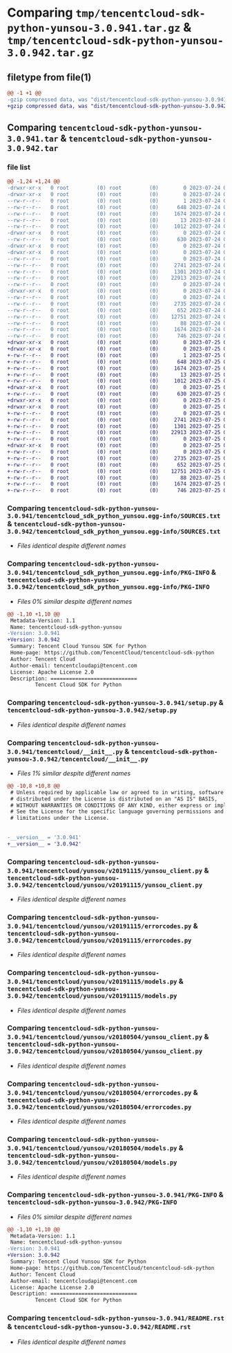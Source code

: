 # Comparing `tmp/tencentcloud-sdk-python-yunsou-3.0.941.tar.gz` & `tmp/tencentcloud-sdk-python-yunsou-3.0.942.tar.gz`

## filetype from file(1)

```diff
@@ -1 +1 @@
-gzip compressed data, was "dist/tencentcloud-sdk-python-yunsou-3.0.941.tar", last modified: Mon Jul 24 00:48:52 2023, max compression
+gzip compressed data, was "dist/tencentcloud-sdk-python-yunsou-3.0.942.tar", last modified: Tue Jul 25 04:30:33 2023, max compression
```

## Comparing `tencentcloud-sdk-python-yunsou-3.0.941.tar` & `tencentcloud-sdk-python-yunsou-3.0.942.tar`

### file list

```diff
@@ -1,24 +1,24 @@
-drwxr-xr-x   0 root         (0) root         (0)        0 2023-07-24 00:48:52.000000 tencentcloud-sdk-python-yunsou-3.0.941/
-drwxr-xr-x   0 root         (0) root         (0)        0 2023-07-24 00:48:52.000000 tencentcloud-sdk-python-yunsou-3.0.941/tencentcloud_sdk_python_yunsou.egg-info/
--rw-r--r--   0 root         (0) root         (0)        1 2023-07-24 00:48:52.000000 tencentcloud-sdk-python-yunsou-3.0.941/tencentcloud_sdk_python_yunsou.egg-info/dependency_links.txt
--rw-r--r--   0 root         (0) root         (0)      648 2023-07-24 00:48:52.000000 tencentcloud-sdk-python-yunsou-3.0.941/tencentcloud_sdk_python_yunsou.egg-info/SOURCES.txt
--rw-r--r--   0 root         (0) root         (0)     1674 2023-07-24 00:48:52.000000 tencentcloud-sdk-python-yunsou-3.0.941/tencentcloud_sdk_python_yunsou.egg-info/PKG-INFO
--rw-r--r--   0 root         (0) root         (0)       13 2023-07-24 00:48:52.000000 tencentcloud-sdk-python-yunsou-3.0.941/tencentcloud_sdk_python_yunsou.egg-info/top_level.txt
--rw-r--r--   0 root         (0) root         (0)     1012 2023-07-24 00:48:52.000000 tencentcloud-sdk-python-yunsou-3.0.941/setup.py
-drwxr-xr-x   0 root         (0) root         (0)        0 2023-07-24 00:48:52.000000 tencentcloud-sdk-python-yunsou-3.0.941/tencentcloud/
--rw-r--r--   0 root         (0) root         (0)      630 2023-07-24 00:48:52.000000 tencentcloud-sdk-python-yunsou-3.0.941/tencentcloud/__init__.py
-drwxr-xr-x   0 root         (0) root         (0)        0 2023-07-24 00:48:52.000000 tencentcloud-sdk-python-yunsou-3.0.941/tencentcloud/yunsou/
-drwxr-xr-x   0 root         (0) root         (0)        0 2023-07-24 00:48:52.000000 tencentcloud-sdk-python-yunsou-3.0.941/tencentcloud/yunsou/v20191115/
--rw-r--r--   0 root         (0) root         (0)        0 2023-07-24 00:48:52.000000 tencentcloud-sdk-python-yunsou-3.0.941/tencentcloud/yunsou/v20191115/__init__.py
--rw-r--r--   0 root         (0) root         (0)     2741 2023-07-24 00:48:52.000000 tencentcloud-sdk-python-yunsou-3.0.941/tencentcloud/yunsou/v20191115/yunsou_client.py
--rw-r--r--   0 root         (0) root         (0)     1301 2023-07-24 00:48:52.000000 tencentcloud-sdk-python-yunsou-3.0.941/tencentcloud/yunsou/v20191115/errorcodes.py
--rw-r--r--   0 root         (0) root         (0)    22913 2023-07-24 00:48:52.000000 tencentcloud-sdk-python-yunsou-3.0.941/tencentcloud/yunsou/v20191115/models.py
--rw-r--r--   0 root         (0) root         (0)        0 2023-07-24 00:48:52.000000 tencentcloud-sdk-python-yunsou-3.0.941/tencentcloud/yunsou/__init__.py
-drwxr-xr-x   0 root         (0) root         (0)        0 2023-07-24 00:48:52.000000 tencentcloud-sdk-python-yunsou-3.0.941/tencentcloud/yunsou/v20180504/
--rw-r--r--   0 root         (0) root         (0)        0 2023-07-24 00:48:52.000000 tencentcloud-sdk-python-yunsou-3.0.941/tencentcloud/yunsou/v20180504/__init__.py
--rw-r--r--   0 root         (0) root         (0)     2735 2023-07-24 00:48:52.000000 tencentcloud-sdk-python-yunsou-3.0.941/tencentcloud/yunsou/v20180504/yunsou_client.py
--rw-r--r--   0 root         (0) root         (0)      652 2023-07-24 00:48:52.000000 tencentcloud-sdk-python-yunsou-3.0.941/tencentcloud/yunsou/v20180504/errorcodes.py
--rw-r--r--   0 root         (0) root         (0)    12751 2023-07-24 00:48:52.000000 tencentcloud-sdk-python-yunsou-3.0.941/tencentcloud/yunsou/v20180504/models.py
--rw-r--r--   0 root         (0) root         (0)       88 2023-07-24 00:48:52.000000 tencentcloud-sdk-python-yunsou-3.0.941/setup.cfg
--rw-r--r--   0 root         (0) root         (0)     1674 2023-07-24 00:48:52.000000 tencentcloud-sdk-python-yunsou-3.0.941/PKG-INFO
--rw-r--r--   0 root         (0) root         (0)      746 2023-07-24 00:48:52.000000 tencentcloud-sdk-python-yunsou-3.0.941/README.rst
+drwxr-xr-x   0 root         (0) root         (0)        0 2023-07-25 04:30:33.000000 tencentcloud-sdk-python-yunsou-3.0.942/
+drwxr-xr-x   0 root         (0) root         (0)        0 2023-07-25 04:30:33.000000 tencentcloud-sdk-python-yunsou-3.0.942/tencentcloud_sdk_python_yunsou.egg-info/
+-rw-r--r--   0 root         (0) root         (0)        1 2023-07-25 04:30:33.000000 tencentcloud-sdk-python-yunsou-3.0.942/tencentcloud_sdk_python_yunsou.egg-info/dependency_links.txt
+-rw-r--r--   0 root         (0) root         (0)      648 2023-07-25 04:30:33.000000 tencentcloud-sdk-python-yunsou-3.0.942/tencentcloud_sdk_python_yunsou.egg-info/SOURCES.txt
+-rw-r--r--   0 root         (0) root         (0)     1674 2023-07-25 04:30:33.000000 tencentcloud-sdk-python-yunsou-3.0.942/tencentcloud_sdk_python_yunsou.egg-info/PKG-INFO
+-rw-r--r--   0 root         (0) root         (0)       13 2023-07-25 04:30:33.000000 tencentcloud-sdk-python-yunsou-3.0.942/tencentcloud_sdk_python_yunsou.egg-info/top_level.txt
+-rw-r--r--   0 root         (0) root         (0)     1012 2023-07-25 04:30:33.000000 tencentcloud-sdk-python-yunsou-3.0.942/setup.py
+drwxr-xr-x   0 root         (0) root         (0)        0 2023-07-25 04:30:33.000000 tencentcloud-sdk-python-yunsou-3.0.942/tencentcloud/
+-rw-r--r--   0 root         (0) root         (0)      630 2023-07-25 04:30:33.000000 tencentcloud-sdk-python-yunsou-3.0.942/tencentcloud/__init__.py
+drwxr-xr-x   0 root         (0) root         (0)        0 2023-07-25 04:30:33.000000 tencentcloud-sdk-python-yunsou-3.0.942/tencentcloud/yunsou/
+drwxr-xr-x   0 root         (0) root         (0)        0 2023-07-25 04:30:33.000000 tencentcloud-sdk-python-yunsou-3.0.942/tencentcloud/yunsou/v20191115/
+-rw-r--r--   0 root         (0) root         (0)        0 2023-07-25 04:30:33.000000 tencentcloud-sdk-python-yunsou-3.0.942/tencentcloud/yunsou/v20191115/__init__.py
+-rw-r--r--   0 root         (0) root         (0)     2741 2023-07-25 04:30:33.000000 tencentcloud-sdk-python-yunsou-3.0.942/tencentcloud/yunsou/v20191115/yunsou_client.py
+-rw-r--r--   0 root         (0) root         (0)     1301 2023-07-25 04:30:33.000000 tencentcloud-sdk-python-yunsou-3.0.942/tencentcloud/yunsou/v20191115/errorcodes.py
+-rw-r--r--   0 root         (0) root         (0)    22913 2023-07-25 04:30:33.000000 tencentcloud-sdk-python-yunsou-3.0.942/tencentcloud/yunsou/v20191115/models.py
+-rw-r--r--   0 root         (0) root         (0)        0 2023-07-25 04:30:33.000000 tencentcloud-sdk-python-yunsou-3.0.942/tencentcloud/yunsou/__init__.py
+drwxr-xr-x   0 root         (0) root         (0)        0 2023-07-25 04:30:33.000000 tencentcloud-sdk-python-yunsou-3.0.942/tencentcloud/yunsou/v20180504/
+-rw-r--r--   0 root         (0) root         (0)        0 2023-07-25 04:30:33.000000 tencentcloud-sdk-python-yunsou-3.0.942/tencentcloud/yunsou/v20180504/__init__.py
+-rw-r--r--   0 root         (0) root         (0)     2735 2023-07-25 04:30:33.000000 tencentcloud-sdk-python-yunsou-3.0.942/tencentcloud/yunsou/v20180504/yunsou_client.py
+-rw-r--r--   0 root         (0) root         (0)      652 2023-07-25 04:30:33.000000 tencentcloud-sdk-python-yunsou-3.0.942/tencentcloud/yunsou/v20180504/errorcodes.py
+-rw-r--r--   0 root         (0) root         (0)    12751 2023-07-25 04:30:33.000000 tencentcloud-sdk-python-yunsou-3.0.942/tencentcloud/yunsou/v20180504/models.py
+-rw-r--r--   0 root         (0) root         (0)       88 2023-07-25 04:30:33.000000 tencentcloud-sdk-python-yunsou-3.0.942/setup.cfg
+-rw-r--r--   0 root         (0) root         (0)     1674 2023-07-25 04:30:33.000000 tencentcloud-sdk-python-yunsou-3.0.942/PKG-INFO
+-rw-r--r--   0 root         (0) root         (0)      746 2023-07-25 04:30:33.000000 tencentcloud-sdk-python-yunsou-3.0.942/README.rst
```

### Comparing `tencentcloud-sdk-python-yunsou-3.0.941/tencentcloud_sdk_python_yunsou.egg-info/SOURCES.txt` & `tencentcloud-sdk-python-yunsou-3.0.942/tencentcloud_sdk_python_yunsou.egg-info/SOURCES.txt`

 * *Files identical despite different names*

### Comparing `tencentcloud-sdk-python-yunsou-3.0.941/tencentcloud_sdk_python_yunsou.egg-info/PKG-INFO` & `tencentcloud-sdk-python-yunsou-3.0.942/tencentcloud_sdk_python_yunsou.egg-info/PKG-INFO`

 * *Files 0% similar despite different names*

```diff
@@ -1,10 +1,10 @@
 Metadata-Version: 1.1
 Name: tencentcloud-sdk-python-yunsou
-Version: 3.0.941
+Version: 3.0.942
 Summary: Tencent Cloud Yunsou SDK for Python
 Home-page: https://github.com/TencentCloud/tencentcloud-sdk-python
 Author: Tencent Cloud
 Author-email: tencentcloudapi@tencent.com
 License: Apache License 2.0
 Description: ============================
         Tencent Cloud SDK for Python
```

### Comparing `tencentcloud-sdk-python-yunsou-3.0.941/setup.py` & `tencentcloud-sdk-python-yunsou-3.0.942/setup.py`

 * *Files identical despite different names*

### Comparing `tencentcloud-sdk-python-yunsou-3.0.941/tencentcloud/__init__.py` & `tencentcloud-sdk-python-yunsou-3.0.942/tencentcloud/__init__.py`

 * *Files 1% similar despite different names*

```diff
@@ -10,8 +10,8 @@
 # Unless required by applicable law or agreed to in writing, software
 # distributed under the License is distributed on an "AS IS" BASIS,
 # WITHOUT WARRANTIES OR CONDITIONS OF ANY KIND, either express or implied.
 # See the License for the specific language governing permissions and
 # limitations under the License.
 
 
-__version__ = '3.0.941'
+__version__ = '3.0.942'
```

### Comparing `tencentcloud-sdk-python-yunsou-3.0.941/tencentcloud/yunsou/v20191115/yunsou_client.py` & `tencentcloud-sdk-python-yunsou-3.0.942/tencentcloud/yunsou/v20191115/yunsou_client.py`

 * *Files identical despite different names*

### Comparing `tencentcloud-sdk-python-yunsou-3.0.941/tencentcloud/yunsou/v20191115/errorcodes.py` & `tencentcloud-sdk-python-yunsou-3.0.942/tencentcloud/yunsou/v20191115/errorcodes.py`

 * *Files identical despite different names*

### Comparing `tencentcloud-sdk-python-yunsou-3.0.941/tencentcloud/yunsou/v20191115/models.py` & `tencentcloud-sdk-python-yunsou-3.0.942/tencentcloud/yunsou/v20191115/models.py`

 * *Files identical despite different names*

### Comparing `tencentcloud-sdk-python-yunsou-3.0.941/tencentcloud/yunsou/v20180504/yunsou_client.py` & `tencentcloud-sdk-python-yunsou-3.0.942/tencentcloud/yunsou/v20180504/yunsou_client.py`

 * *Files identical despite different names*

### Comparing `tencentcloud-sdk-python-yunsou-3.0.941/tencentcloud/yunsou/v20180504/errorcodes.py` & `tencentcloud-sdk-python-yunsou-3.0.942/tencentcloud/yunsou/v20180504/errorcodes.py`

 * *Files identical despite different names*

### Comparing `tencentcloud-sdk-python-yunsou-3.0.941/tencentcloud/yunsou/v20180504/models.py` & `tencentcloud-sdk-python-yunsou-3.0.942/tencentcloud/yunsou/v20180504/models.py`

 * *Files identical despite different names*

### Comparing `tencentcloud-sdk-python-yunsou-3.0.941/PKG-INFO` & `tencentcloud-sdk-python-yunsou-3.0.942/PKG-INFO`

 * *Files 0% similar despite different names*

```diff
@@ -1,10 +1,10 @@
 Metadata-Version: 1.1
 Name: tencentcloud-sdk-python-yunsou
-Version: 3.0.941
+Version: 3.0.942
 Summary: Tencent Cloud Yunsou SDK for Python
 Home-page: https://github.com/TencentCloud/tencentcloud-sdk-python
 Author: Tencent Cloud
 Author-email: tencentcloudapi@tencent.com
 License: Apache License 2.0
 Description: ============================
         Tencent Cloud SDK for Python
```

### Comparing `tencentcloud-sdk-python-yunsou-3.0.941/README.rst` & `tencentcloud-sdk-python-yunsou-3.0.942/README.rst`

 * *Files identical despite different names*


